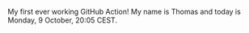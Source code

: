 My first ever working GitHub Action!
My name is Thomas and today is Monday, 9 October, 20:05 CEST. 
